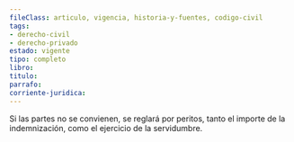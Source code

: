 ```yaml
---
fileClass: articulo, vigencia, historia-y-fuentes, codigo-civil
tags:
- derecho-civil
- derecho-privado
estado: vigente
tipo: completo
libro:
titulo:
parrafo:
corriente-juridica:
---
```

Si las partes no se convienen, se reglará por peritos, tanto el importe de la indemnización, como el ejercicio de la servidumbre.